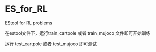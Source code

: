 # ES_for_RL
EStool for RL problems

在estool文件下，运行train_cartpole 或者 train_mujoco 文件即可开始训练

运行 test_cartpole 或者 test_mujoco 即可测试
